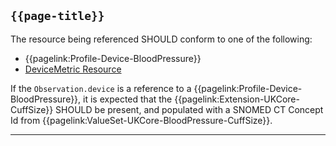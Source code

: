 ## <code>{{page-title}}</code>

The resource being referenced SHOULD conform to one of the following:

- {{pagelink:Profile-Device-BloodPressure}}
- [DeviceMetric Resource](https://hl7.org/fhir/R4/devicemetric.html)

If the `Observation.device` is a reference to a {{pagelink:Profile-Device-BloodPressure}}, it is expected that the {{pagelink:Extension-UKCore-CuffSize}} SHOULD be present, and populated with a SNOMED CT Concept Id from {{pagelink:ValueSet-UKCore-BloodPressure-CuffSize}}.

---